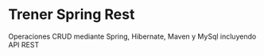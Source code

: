 # Trener Spring Rest
Operaciones CRUD mediante Spring, Hibernate, Maven y MySql incluyendo API REST 
